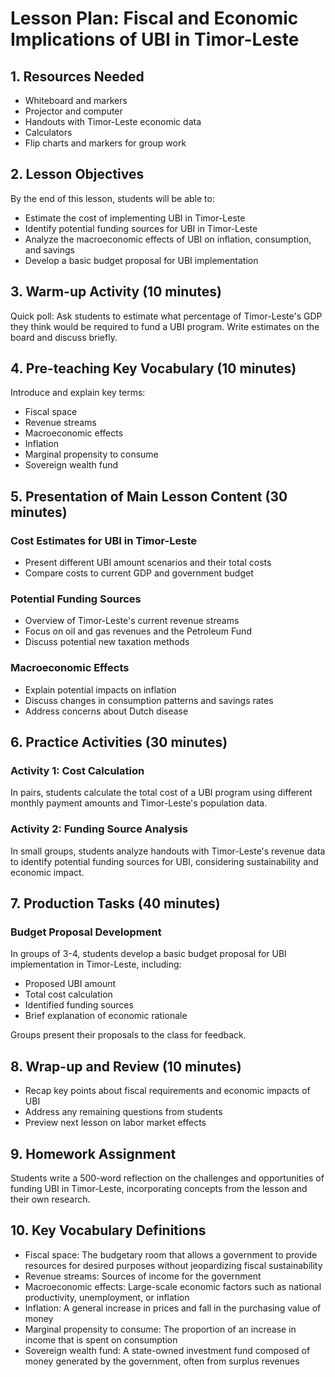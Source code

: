 # Lesson Plan: Fiscal and Economic Implications of UBI in Timor-Leste

## 1. Resources Needed

- Whiteboard and markers
- Projector and computer
- Handouts with Timor-Leste economic data
- Calculators
- Flip charts and markers for group work

## 2. Lesson Objectives

By the end of this lesson, students will be able to:
- Estimate the cost of implementing UBI in Timor-Leste
- Identify potential funding sources for UBI in Timor-Leste
- Analyze the macroeconomic effects of UBI on inflation, consumption, and savings
- Develop a basic budget proposal for UBI implementation

## 3. Warm-up Activity (10 minutes)

Quick poll: Ask students to estimate what percentage of Timor-Leste's GDP they think would be required to fund a UBI program. Write estimates on the board and discuss briefly.

## 4. Pre-teaching Key Vocabulary (10 minutes)

Introduce and explain key terms:
- Fiscal space
- Revenue streams
- Macroeconomic effects
- Inflation
- Marginal propensity to consume
- Sovereign wealth fund

## 5. Presentation of Main Lesson Content (30 minutes)

### Cost Estimates for UBI in Timor-Leste
- Present different UBI amount scenarios and their total costs
- Compare costs to current GDP and government budget

### Potential Funding Sources
- Overview of Timor-Leste's current revenue streams
- Focus on oil and gas revenues and the Petroleum Fund
- Discuss potential new taxation methods

### Macroeconomic Effects
- Explain potential impacts on inflation
- Discuss changes in consumption patterns and savings rates
- Address concerns about Dutch disease

## 6. Practice Activities (30 minutes)

### Activity 1: Cost Calculation
In pairs, students calculate the total cost of a UBI program using different monthly payment amounts and Timor-Leste's population data.

### Activity 2: Funding Source Analysis
In small groups, students analyze handouts with Timor-Leste's revenue data to identify potential funding sources for UBI, considering sustainability and economic impact.

## 7. Production Tasks (40 minutes)

### Budget Proposal Development
In groups of 3-4, students develop a basic budget proposal for UBI implementation in Timor-Leste, including:
- Proposed UBI amount
- Total cost calculation
- Identified funding sources
- Brief explanation of economic rationale

Groups present their proposals to the class for feedback.

## 8. Wrap-up and Review (10 minutes)

- Recap key points about fiscal requirements and economic impacts of UBI
- Address any remaining questions from students
- Preview next lesson on labor market effects

## 9. Homework Assignment

Students write a 500-word reflection on the challenges and opportunities of funding UBI in Timor-Leste, incorporating concepts from the lesson and their own research.

## 10. Key Vocabulary Definitions

- Fiscal space: The budgetary room that allows a government to provide resources for desired purposes without jeopardizing fiscal sustainability
- Revenue streams: Sources of income for the government
- Macroeconomic effects: Large-scale economic factors such as national productivity, unemployment, or inflation
- Inflation: A general increase in prices and fall in the purchasing value of money
- Marginal propensity to consume: The proportion of an increase in income that is spent on consumption
- Sovereign wealth fund: A state-owned investment fund composed of money generated by the government, often from surplus revenues